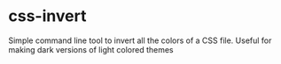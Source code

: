 css-invert
==========

Simple command line tool to invert all the colors of a CSS file. Useful for making dark versions of light colored themes
